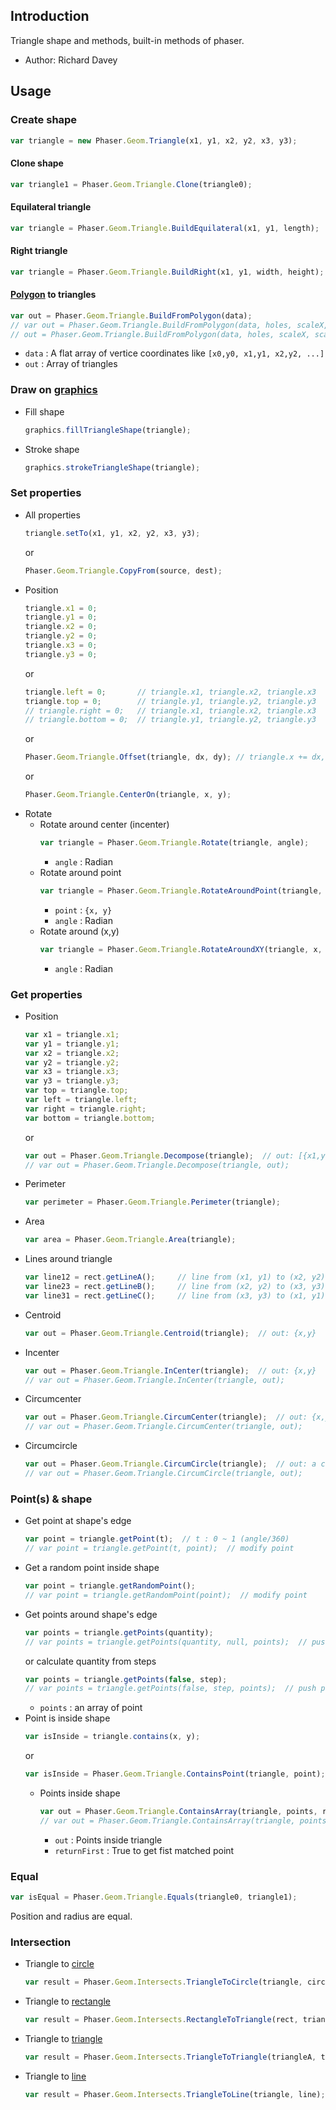 ## Introduction

Triangle shape and methods, built-in methods of phaser.

- Author: Richard Davey

## Usage

### Create shape

```javascript
var triangle = new Phaser.Geom.Triangle(x1, y1, x2, y2, x3, y3);
```

#### Clone shape

```javascript
var triangle1 = Phaser.Geom.Triangle.Clone(triangle0);
```

#### Equilateral triangle

```javascript
var triangle = Phaser.Geom.Triangle.BuildEquilateral(x1, y1, length);
```

#### Right triangle

```javascript
var triangle = Phaser.Geom.Triangle.BuildRight(x1, y1, width, height);
```

#### [Polygon](geom-polygon.md) to triangles

```javascript
var out = Phaser.Geom.Triangle.BuildFromPolygon(data);
// var out = Phaser.Geom.Triangle.BuildFromPolygon(data, holes, scaleX, scaleY);
// out = Phaser.Geom.Triangle.BuildFromPolygon(data, holes, scaleX, scaleY, out);
```

- `data` : A flat array of vertice coordinates like `[x0,y0, x1,y1, x2,y2, ...]`
- `out` : Array of triangles

### Draw on [graphics](graphics.md)

- Fill shape
    ```javascript
    graphics.fillTriangleShape(triangle);
    ```
- Stroke shape
    ```javascript
    graphics.strokeTriangleShape(triangle);
    ```

### Set properties

- All properties
    ```javascript
    triangle.setTo(x1, y1, x2, y2, x3, y3);
    ```
    or
    ```javascript
    Phaser.Geom.Triangle.CopyFrom(source, dest);
    ```
- Position
    ```javascript
    triangle.x1 = 0;
    triangle.y1 = 0;
    triangle.x2 = 0;
    triangle.y2 = 0;
    triangle.x3 = 0;
    triangle.y3 = 0;
    ```
    or
    ```javascript
    triangle.left = 0;       // triangle.x1, triangle.x2, triangle.x3
    triangle.top = 0;        // triangle.y1, triangle.y2, triangle.y3
    // triangle.right = 0;   // triangle.x1, triangle.x2, triangle.x3
    // triangle.bottom = 0;  // triangle.y1, triangle.y2, triangle.y3
    ```
    or
    ```javascript
    Phaser.Geom.Triangle.Offset(triangle, dx, dy); // triangle.x += dx, triangle.y += dy
    ```
    or
    ```javascript
    Phaser.Geom.Triangle.CenterOn(triangle, x, y);
    ```
- Rotate
    - Rotate around center (incenter)
        ```javascript
        var triangle = Phaser.Geom.Triangle.Rotate(triangle, angle);
        ```
        - `angle` : Radian
    - Rotate around point
        ```javascript
        var triangle = Phaser.Geom.Triangle.RotateAroundPoint(triangle, point, angle);
        ```
        - `point` : `{x, y}`
        - `angle` : Radian
    - Rotate around (x,y)
        ```javascript
        var triangle = Phaser.Geom.Triangle.RotateAroundXY(triangle, x, y, angle);
        ```
        - `angle` : Radian    

### Get properties

- Position
    ```javascript
    var x1 = triangle.x1;
    var y1 = triangle.y1;
    var x2 = triangle.x2;
    var y2 = triangle.y2;
    var x3 = triangle.x3;
    var y3 = triangle.y3;
    var top = triangle.top;
    var left = triangle.left;
    var right = triangle.right;
    var bottom = triangle.bottom;
    ```
    or
    ```javascript
    var out = Phaser.Geom.Triangle.Decompose(triangle);  // out: [{x1,y1}, {x2,y2}, {x3,y3}]
    // var out = Phaser.Geom.Triangle.Decompose(triangle, out);
    ```
- Perimeter
    ```javascript
    var perimeter = Phaser.Geom.Triangle.Perimeter(triangle);
    ```
- Area
    ```javascript
    var area = Phaser.Geom.Triangle.Area(triangle);
    ```
- Lines around triangle
    ```javascript
    var line12 = rect.getLineA();     // line from (x1, y1) to (x2, y2)
    var line23 = rect.getLineB();     // line from (x2, y2) to (x3, y3)
    var line31 = rect.getLineC();     // line from (x3, y3) to (x1, y1)
    ```
- Centroid
    ```javascript
    var out = Phaser.Geom.Triangle.Centroid(triangle);  // out: {x,y}
    ```
- Incenter
    ```javascript
    var out = Phaser.Geom.Triangle.InCenter(triangle);  // out: {x,y}
    // var out = Phaser.Geom.Triangle.InCenter(triangle, out);
    ```
- Circumcenter
    ```javascript
    var out = Phaser.Geom.Triangle.CircumCenter(triangle);  // out: {x,y}
    // var out = Phaser.Geom.Triangle.CircumCenter(triangle, out);
    ```
- Circumcircle
    ```javascript
    var out = Phaser.Geom.Triangle.CircumCircle(triangle);  // out: a circle object
    // var out = Phaser.Geom.Triangle.CircumCircle(triangle, out);
    ```

### Point(s) & shape

- Get point at shape's edge
    ```javascript
    var point = triangle.getPoint(t);  // t : 0 ~ 1 (angle/360)
    // var point = triangle.getPoint(t, point);  // modify point
    ```
- Get a random point inside shape
    ```javascript
    var point = triangle.getRandomPoint();
    // var point = triangle.getRandomPoint(point);  // modify point
    ```
- Get points around shape's edge
    ```javascript
    var points = triangle.getPoints(quantity);
    // var points = triangle.getPoints(quantity, null, points);  // push points
    ```
    or calculate quantity from steps
    ```javascript
    var points = triangle.getPoints(false, step);
    // var points = triangle.getPoints(false, step, points);  // push points
    ```
    - `points` : an array of point
- Point is inside shape
    ```javascript
    var isInside = triangle.contains(x, y);
    ```
    or
    ```javascript
    var isInside = Phaser.Geom.Triangle.ContainsPoint(triangle, point);
    ```
    - Points inside shape
        ```javascript
        var out = Phaser.Geom.Triangle.ContainsArray(triangle, points, returnFirst);
        // var out = Phaser.Geom.Triangle.ContainsArray(triangle, points, returnFirst, out);
        ```
        - `out` : Points inside triangle
        - `returnFirst` : True to get fist matched point

### Equal

```javascript
var isEqual = Phaser.Geom.Triangle.Equals(triangle0, triangle1);
```

Position and radius are equal.

### Intersection

- Triangle to [circle](geom-circle.md)
    ```javascript
    var result = Phaser.Geom.Intersects.TriangleToCircle(triangle, circle);
    ```
- Triangle to [rectangle](geom-rectangle.md)
    ```javascript
    var result = Phaser.Geom.Intersects.RectangleToTriangle(rect, triangle);
    ```
- Triangle to [triangle](geom-triangle.md)
    ```javascript
    var result = Phaser.Geom.Intersects.TriangleToTriangle(triangleA, triangleB);
    ```
- Triangle to [line](geom-line.md)
    ```javascript
    var result = Phaser.Geom.Intersects.TriangleToLine(triangle, line);
    ```